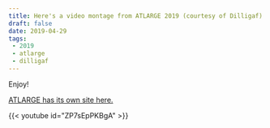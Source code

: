 ```yaml
---
title: Here's a video montage from ATLARGE 2019 (courtesy of Dilligaf)!
draft: false
date: 2019-04-29
tags:
 - 2019
 - atlarge
 - dilligaf
---
```


Enjoy! <!--more--> 

[ATLARGE has its own site here.](https://www.atlargepoker.com/)

{{< youtube id="ZP7sEpPKBgA" >}}
